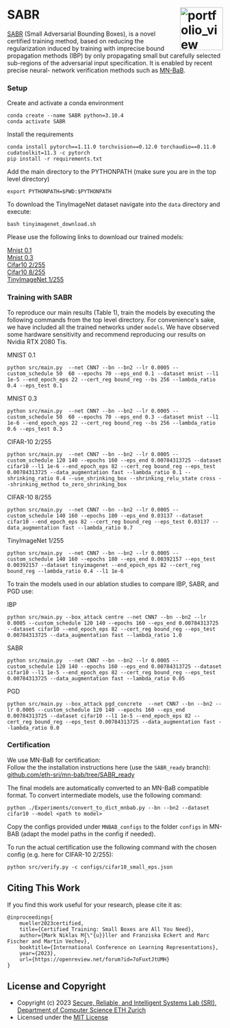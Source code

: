 SABR <img width="100" alt="portfolio_view" align="right" src="http://safeai.ethz.ch/img/sri-logo.svg">
======== 
[SABR](https://openreview.net/forum?id=7oFuxtJtUMH) (Small Adversarial Bounding Boxes), is a novel certified training method, 
based on reducing the regularization induced by training with imprecise bound propagation methods (IBP) by only propagating 
small but carefully selected sub-regions of the adversarial input specification. It is enabled by recent precise neural-
network verification methods such as [MN-BaB](https://www.sri.inf.ethz.ch/publications/ferrari2022complete).


### Setup
Create and activate a conda environment
```
conda create --name SABR python=3.10.4
conda activate SABR
```
Install the requirements
```
conda install pytorch==1.11.0 torchvision==0.12.0 torchaudio==0.11.0 cudatoolkit=11.3 -c pytorch
pip install -r requirements.txt
```

Add the main directory to the PYTHONPATH (make sure you are in the top level directory)
```
export PYTHONPATH=$PWD:$PYTHONPATH
```

To download the TinyImageNet dataset navigate into the `data` directory and execute:
```
bash tinyimagenet_download.sh
```

Please use the following links to download our trained models:

[Mnist 0.1](https://files.sri.inf.ethz.ch/sabr/SABR_mnist_01_best.pynet)  
[Mnist 0.3](https://files.sri.inf.ethz.ch/sabr/SABR_mnist_03_best.pynet)  
[Cifar10 2/255](https://files.sri.inf.ethz.ch/sabr/SABR_cifar10_2_best.pynet)  
[Cifar10 8/255](https://files.sri.inf.ethz.ch/sabr/SABR_cifar10_8_best.pynet)  
[TinyImageNet 1/255](https://files.sri.inf.ethz.ch/sabr/SABR_TIN_1_best.pynet)  

### Training with SABR
To reproduce our main results (Table 1), train the models by executing the following commands from the top level directory.
For convenience's sake, we have included all the trained networks under `models`.
We have observed some hardware sensitivity and recommend reproducing our results on Nvidia RTX 2080 Tis.

MNIST 0.1
```
python src/main.py  --net CNN7 --bn --bn2 --lr 0.0005 --custom_schedule 50  60 --epochs 70 --eps_end 0.1 --dataset mnist --l1 1e-5 --end_epoch_eps 22 --cert_reg bound_reg --bs 256 --lambda_ratio 0.4 --eps_test 0.1
```

MNIST 0.3
```
python src/main.py  --net CNN7 --bn --bn2 --lr 0.0005 --custom_schedule 50  60 --epochs 70 --eps_end 0.3 --dataset mnist --l1 1e-6 --end_epoch_eps 22 --cert_reg bound_reg --bs 256 --lambda_ratio 0.6 --eps_test 0.3
```

CIFAR-10 2/255
```
python src/main.py  --net CNN7 --bn --bn2 --lr 0.0005 --custom_schedule 120 140 --epochs 160 --eps_end 0.00784313725 --dataset cifar10 --l1 1e-6 --end_epoch_eps 82 --cert_reg bound_reg --eps_test 0.00784313725 --data_augmentation fast --lambda_ratio 0.1 --shrinking_ratio 0.4 --use_shrinking_box --shrinking_relu_state cross --shrinking_method to_zero_shrinking_box
```

CIFAR-10 8/255
```
python src/main.py  --net CNN7 --bn --bn2 --lr 0.0005 --custom_schedule 140 160 --epochs 180 --eps_end 0.03137 --dataset cifar10 --end_epoch_eps 82 --cert_reg bound_reg --eps_test 0.03137 --data_augmentation fast --lambda_ratio 0.7
```

TinyImageNet 1/255
```
python src/main.py  --net CNN7 --bn --bn2 --lr 0.0005 --custom_schedule 140 160 --epochs 180 --eps_end 0.00392157 --eps_test 0.00392157 --dataset tinyimagenet --end_epoch_eps 82 --cert_reg bound_reg --lambda_ratio 0.4 --l1 1e-6
```


To train the models used in our ablation studies to compare IBP, SABR, and PGD use:

IBP
```
python src/main.py --box_attack centre --net CNN7 --bn --bn2 --lr 0.0005 --custom_schedule 120 140 --epochs 160 --eps_end 0.00784313725 --dataset cifar10 --end_epoch_eps 82 --cert_reg bound_reg --eps_test 0.00784313725 --data_augmentation fast --lambda_ratio 1.0
```

SABR
```
python src/main.py  --net CNN7 --bn --bn2 --lr 0.0005 --custom_schedule 120 140 --epochs 160 --eps_end 0.00784313725 --dataset cifar10 --l1 1e-5 --end_epoch_eps 82 --cert_reg bound_reg --eps_test 0.00784313725 --data_augmentation fast --lambda_ratio 0.05
```

PGD
```
python src/main.py --box_attack pgd_concrete  --net CNN7 --bn --bn2 --lr 0.0005 --custom_schedule 120 140 --epochs 160 --eps_end 0.00784313725 --dataset cifar10 --l1 1e-5 --end_epoch_eps 82 --cert_reg bound_reg --eps_test 0.00784313725 --data_augmentation fast --lambda_ratio 0.0
```

### Certification
We use MN-BaB for certification:  
Follow the the installation instructions here (use the `SABR_ready` branch):  
[github.com/eth-sri/mn-bab/tree/SABR_ready](https://github.com/eth-sri/mn-bab/tree/SABR_ready)

The final models are automatically converted to an MN-BaB compatible format. To convert intermediate models, use the following command:
```
python ./Experiments/convert_to_dict_mnbab.py --bn --bn2 --dataset cifar10 --model <path to model>
```

Copy the configs provided under `MNBAB_configs` to the folder `configs` in MN-BAB (adapt the model paths in the config if needed).  

To run the actual certification use the following command with the chosen config (e.g. here for CIFAR-10 2/255):
```
python src/verify.py -c configs/cifar10_small_eps.json
```

Citing This Work
----------------------

If you find this work useful for your research, please cite it as:

```
@inproceedings{
    mueller2023certified,
    title={Certified Training: Small Boxes are All You Need},
    author={Mark Niklas M{\"{u}}ller and Franziska Eckert and Marc Fischer and Martin Vechev},
    booktitle={International Conference on Learning Representations},
    year={2023},
    url={https://openreview.net/forum?id=7oFuxtJtUMH}
}
```

License and Copyright
---------------------

* Copyright (c) 2023 [Secure, Reliable, and Intelligent Systems Lab (SRI), Department of Computer Science ETH Zurich](https://www.sri.inf.ethz.ch/)
* Licensed under the [MIT License](LICENCE)
